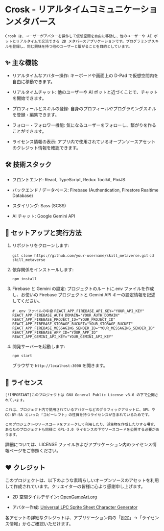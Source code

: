# Crosk - リアルタイムコミュニケーションメタバース

    Crosk は、ユーザーがアバターを操作して仮想空間を自由に移動し、他のユーザーや AI ボットとリアルタイムで交流できる 2D メタバースアプリケーションです。プログラミングスキルを登録し、同じ興味を持つ他のユーザーと繋がることを目的としています。

## ✨ 主な機能

- リアルタイムなアバター操作: キーボードや画面上の D-Pad で仮想空間内を自由に移動できます。

- リアルタイムチャット: 他のユーザーや AI ボットと近づくことで、チャットを開始できます。

- プロフィールとスキルの登録: 自身のプロフィールやプログラミングスキルを登録・編集できます。

- フォロー・フォロワー機能: 気になるユーザーをフォローし、繋がりを作ることができます。

- ライセンス情報の表示: アプリ内で使用されているオープンソースアセットのクレジット情報を確認できます。

## 🛠️ 技術スタック

- フロントエンド: React, TypeScript, Redux Toolkit, PixiJS

- バックエンド / データベース: Firebase (Authentication, Firestore Realtime Database)

- スタイリング: Sass (SCSS)

- AI チャット: Google Gemini API

## 🚀 セットアップと実行方法

1. リポジトリをクローンします:

   `git clone https://github.com/your-username/skill_metaverse.git`
   `cd skill_metaverse`

2. 依存関係をインストールします:

   `npm install`

3. Firebase と Gemini の設定:
   プロジェクトのルートに.env ファイルを作成し、お使いの Firebase プロジェクトと Gemini API キーの設定情報を記述してください。

   `# .env ファイルの中身`
   `REACT_APP_FIREBASE_API_KEY="YOUR_API_KEY"`
   `REACT_APP_FIREBASE_AUTH_DOMAIN="YOUR_AUTH_DOMAIN"`
   `REACT_APP_FIREBASE_PROJECT_ID="YOUR_PROJECT_ID"`
   `REACT_APP_FIREBASE_STORAGE_BUCKET="YOUR_STORAGE_BUCKET"`
   `REACT_APP_FIREBASE_MESSAGING_SENDER_ID="YOUR_MESSAGING_SENDER_ID"`
   `REACT_APP_FIREBASE_APP_ID="YOUR_APP_ID"`
   `REACT_APP_GEMINI_API_KEY="YOUR_GEMINI_API_KEY"`

4. 開発サーバーを起動します:

   `npm start`

   ブラウザで `http://localhost:3000` を開きます。

## 📜 ライセンス

    [!IMPORTANT]このプロジェクトは GNU General Public License v3.0 の下で公開されています。

    これは、プロジェクト内で使用されているアバターなどのグラフィックアセットに、GPL や CC-BY-SA といった「コピーレフト」の性質を持つライセンスが含まれているためです。

    このプロジェクトのソースコードをフォークして利用したり、派生物を作成したりする場合、あなたのプロジェクトも同様に GPL-3.0 ライセンスの下でソースコードを公開する必要があります。

詳細については、LICENSE ファイルおよびアプリケーション内のライセンス情報ページをご参照ください。

## ❤️ クレジット

このプロジェクトは、以下のような素晴らしいオープンソースのアセットを利用して作成されています。クリエイターの皆様に心より感謝申し上げます。

- 2D 空間タイルデザイン: [OpenGameArt.org](https://opengameart.org/)

- アバター作成: [Universal LPC Sprite Sheet Character Generator](https://sanderfrenken.github.io/Universal-LPC-Spritesheet-Character-Generator/)

各アセットの詳細なクレジットは、アプリケーション内の「設定」→「ライセンス情報」からご確認いただけます。

